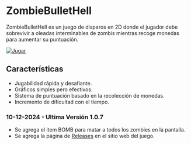 # ZombieBulletHell

ZombieBulletHell es un juego de disparos en 2D donde el jugador debe sobrevivir a oleadas interminables de zombis mientras recoge monedas para aumentar su puntuación.

[![Jugar](https://img.shields.io/badge/Play-Jugar-green)](http://zombiebullethell.jarregui.uy)

## Características

- Jugabilidad rápida y desafiante.
- Gráficos simples pero efectivos.
- Sistema de puntuación basado en la recolección de monedas.
- Incremento de dificultad con el tiempo.

### 10-12-2024 - Ultima Versión 1.0.7
- Se agrega el item BOMB para matar a todos los zombies en la pantalla.
- Se agrega la página de [Releases](http://zombiebullethell.jarregui.uy/releases.html) en el sitio web del juego.

